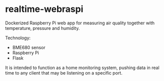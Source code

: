 # realtime-webraspi

Dockerized Raspberry Pi web app for measuring air quality together with temperature, pressure and humidity.

Technology:

- BME680 sensor
- Raspberry Pi
- Flask

It is intended to function as a home monitoring system, pushing data in real time to any client that may be listening on a specific port.